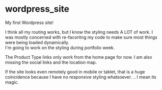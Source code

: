 # wordpress_site
My first Wordpress site!

I think all my routing works, but I know the styling needs A LOT of work.  I was mostly concerned with re-facoritng my code 
to make sure most things were being loaded dynamically.  
I'm going to work on the styling during portfolio week. 

The Product Type links only work from the home page for now.
I am also missing the social links and the location map. 

If the site looks even remotely good in mobile or tablet, that is a huge coincidence because I have no responsive styling whatsoever.
.. I mean its magic. 
